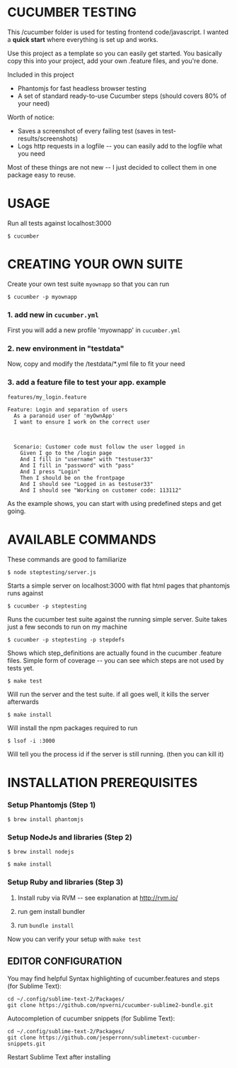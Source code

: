 CUCUMBER TESTING
================

This /cucumber folder is used for testing frontend code/javascript.
I wanted a **quick start** where everything is set up and works.

Use this project as a template so you can easily get started.
You basically copy this into your project, add your own .feature 
files, and you're done.

Included in this project

   * Phantomjs for fast headless browser testing
   * A set of standard ready-to-use Cucumber steps (should covers 80% of your need)

Worth of notice:
 
  * Saves a screenshot of every failing test (saves in test-results/screenshots)
  * Logs http requests in a logfile -- you can easily add to the logfile what you need

Most of these things are not new -- I just decided to collect them in one package easy to reuse.



USAGE
=====

Run all tests against localhost:3000

    $ cucumber 



CREATING YOUR OWN SUITE
=======================

Create your own test suite `myownapp` so that you can run

    $ cucumber -p myownapp


### 1. add new in `cucumber.yml`

First you will add a new profile 'myownapp' in `cucumber.yml`

### 2. new environment in "testdata"

Now, copy and modify the /testdata/*.yml file to fit your need

### 3. add a feature file to test your app. example

    features/my_login.feature

    Feature: Login and separation of users
      As a paranoid user of 'myOwnApp'
      I want to ensure I work on the correct user



      Scenario: Customer code must follow the user logged in
        Given I go to the /login page
        And I fill in "username" with "testuser33"
        And I fill in "password" with "pass"
        And I press "Login"
        Then I should be on the frontpage
        And I should see "Logged in as testuser33"
        And I should see "Working on customer code: 113112"

As the example shows, you can start with using predefined steps and get going. 


AVAILABLE COMMANDS
==================

These commands are good to familiarize

    $ node steptesting/server.js

Starts a simple server on localhost:3000 with flat html pages that phantomjs runs against

    $ cucumber -p steptesting

Runs the cucumber test suite against the running simple server. Suite takes just a few seconds to run on my machine


    $ cucumber -p steptesting -p stepdefs

Shows which step_definitions are actually found in the cucumber .feature files.
Simple form of coverage -- you can see which steps are not used by tests yet.


    $ make test

Will run the server and the test suite. if all goes well, it kills the server afterwards

    $ make install

Will install the npm packages required to run


    $ lsof -i :3000

Will tell you the process id if the server is still running. (then you can kill it)



INSTALLATION PREREQUISITES
==========================

### Setup Phantomjs (Step 1)

    $ brew install phantomjs

### Setup NodeJs and libraries (Step 2)
    
    $ brew install nodejs

    $ make install

### Setup Ruby and libraries (Step 3)

  1) Install ruby via RVM -- see explanation at http://rvm.io/

  2) run gem install bundler

  3) run `bundle install`



Now you can verify your setup with `make test`
  

EDITOR CONFIGURATION
--------------------

You may find helpful
Syntax highlighting of cucumber.features and steps (for Sublime Text):


    cd ~/.config/sublime-text-2/Packages/
    git clone https://github.com/npverni/cucumber-sublime2-bundle.git


Autocompletion of cucumber snippets (for Sublime Text):

    cd ~/.config/sublime-text-2/Packages/
    git clone https://github.com/jesperronn/sublimetext-cucumber-snippets.git

Restart Sublime Text after installing





